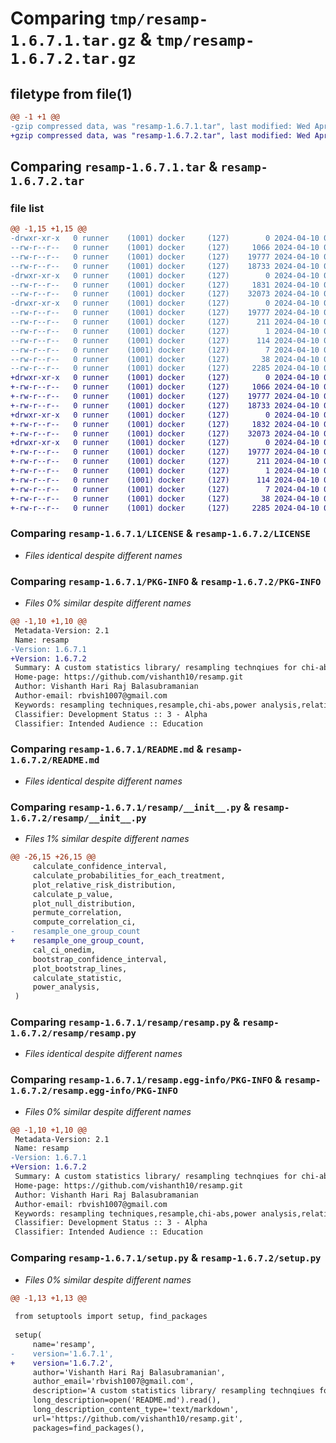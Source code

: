 # Comparing `tmp/resamp-1.6.7.1.tar.gz` & `tmp/resamp-1.6.7.2.tar.gz`

## filetype from file(1)

```diff
@@ -1 +1 @@
-gzip compressed data, was "resamp-1.6.7.1.tar", last modified: Wed Apr 10 05:52:22 2024, max compression
+gzip compressed data, was "resamp-1.6.7.2.tar", last modified: Wed Apr 10 06:22:57 2024, max compression
```

## Comparing `resamp-1.6.7.1.tar` & `resamp-1.6.7.2.tar`

### file list

```diff
@@ -1,15 +1,15 @@
-drwxr-xr-x   0 runner    (1001) docker     (127)        0 2024-04-10 05:52:22.521812 resamp-1.6.7.1/
--rw-r--r--   0 runner    (1001) docker     (127)     1066 2024-04-10 05:52:18.000000 resamp-1.6.7.1/LICENSE
--rw-r--r--   0 runner    (1001) docker     (127)    19777 2024-04-10 05:52:22.517812 resamp-1.6.7.1/PKG-INFO
--rw-r--r--   0 runner    (1001) docker     (127)    18733 2024-04-10 05:52:18.000000 resamp-1.6.7.1/README.md
-drwxr-xr-x   0 runner    (1001) docker     (127)        0 2024-04-10 05:52:22.517812 resamp-1.6.7.1/resamp/
--rw-r--r--   0 runner    (1001) docker     (127)     1831 2024-04-10 05:52:18.000000 resamp-1.6.7.1/resamp/__init__.py
--rw-r--r--   0 runner    (1001) docker     (127)    32073 2024-04-10 05:52:18.000000 resamp-1.6.7.1/resamp/resamp.py
-drwxr-xr-x   0 runner    (1001) docker     (127)        0 2024-04-10 05:52:22.517812 resamp-1.6.7.1/resamp.egg-info/
--rw-r--r--   0 runner    (1001) docker     (127)    19777 2024-04-10 05:52:22.000000 resamp-1.6.7.1/resamp.egg-info/PKG-INFO
--rw-r--r--   0 runner    (1001) docker     (127)      211 2024-04-10 05:52:22.000000 resamp-1.6.7.1/resamp.egg-info/SOURCES.txt
--rw-r--r--   0 runner    (1001) docker     (127)        1 2024-04-10 05:52:22.000000 resamp-1.6.7.1/resamp.egg-info/dependency_links.txt
--rw-r--r--   0 runner    (1001) docker     (127)      114 2024-04-10 05:52:22.000000 resamp-1.6.7.1/resamp.egg-info/requires.txt
--rw-r--r--   0 runner    (1001) docker     (127)        7 2024-04-10 05:52:22.000000 resamp-1.6.7.1/resamp.egg-info/top_level.txt
--rw-r--r--   0 runner    (1001) docker     (127)       38 2024-04-10 05:52:22.521812 resamp-1.6.7.1/setup.cfg
--rw-r--r--   0 runner    (1001) docker     (127)     2285 2024-04-10 05:52:18.000000 resamp-1.6.7.1/setup.py
+drwxr-xr-x   0 runner    (1001) docker     (127)        0 2024-04-10 06:22:57.796556 resamp-1.6.7.2/
+-rw-r--r--   0 runner    (1001) docker     (127)     1066 2024-04-10 06:22:53.000000 resamp-1.6.7.2/LICENSE
+-rw-r--r--   0 runner    (1001) docker     (127)    19777 2024-04-10 06:22:57.796556 resamp-1.6.7.2/PKG-INFO
+-rw-r--r--   0 runner    (1001) docker     (127)    18733 2024-04-10 06:22:53.000000 resamp-1.6.7.2/README.md
+drwxr-xr-x   0 runner    (1001) docker     (127)        0 2024-04-10 06:22:57.796556 resamp-1.6.7.2/resamp/
+-rw-r--r--   0 runner    (1001) docker     (127)     1832 2024-04-10 06:22:53.000000 resamp-1.6.7.2/resamp/__init__.py
+-rw-r--r--   0 runner    (1001) docker     (127)    32073 2024-04-10 06:22:53.000000 resamp-1.6.7.2/resamp/resamp.py
+drwxr-xr-x   0 runner    (1001) docker     (127)        0 2024-04-10 06:22:57.796556 resamp-1.6.7.2/resamp.egg-info/
+-rw-r--r--   0 runner    (1001) docker     (127)    19777 2024-04-10 06:22:57.000000 resamp-1.6.7.2/resamp.egg-info/PKG-INFO
+-rw-r--r--   0 runner    (1001) docker     (127)      211 2024-04-10 06:22:57.000000 resamp-1.6.7.2/resamp.egg-info/SOURCES.txt
+-rw-r--r--   0 runner    (1001) docker     (127)        1 2024-04-10 06:22:57.000000 resamp-1.6.7.2/resamp.egg-info/dependency_links.txt
+-rw-r--r--   0 runner    (1001) docker     (127)      114 2024-04-10 06:22:57.000000 resamp-1.6.7.2/resamp.egg-info/requires.txt
+-rw-r--r--   0 runner    (1001) docker     (127)        7 2024-04-10 06:22:57.000000 resamp-1.6.7.2/resamp.egg-info/top_level.txt
+-rw-r--r--   0 runner    (1001) docker     (127)       38 2024-04-10 06:22:57.796556 resamp-1.6.7.2/setup.cfg
+-rw-r--r--   0 runner    (1001) docker     (127)     2285 2024-04-10 06:22:53.000000 resamp-1.6.7.2/setup.py
```

### Comparing `resamp-1.6.7.1/LICENSE` & `resamp-1.6.7.2/LICENSE`

 * *Files identical despite different names*

### Comparing `resamp-1.6.7.1/PKG-INFO` & `resamp-1.6.7.2/PKG-INFO`

 * *Files 0% similar despite different names*

```diff
@@ -1,10 +1,10 @@
 Metadata-Version: 2.1
 Name: resamp
-Version: 1.6.7.1
+Version: 1.6.7.2
 Summary: A custom statistics library/ resampling technqiues for chi-abs, boostrapting analysis and other statistical functions.
 Home-page: https://github.com/vishanth10/resamp.git
 Author: Vishanth Hari Raj Balasubramanian
 Author-email: rbvish1007@gmail.com
 Keywords: resampling techniques,resample,chi-abs,power analysis,relative risk,statistics,resampling chi-abs analysis
 Classifier: Development Status :: 3 - Alpha
 Classifier: Intended Audience :: Education
```

### Comparing `resamp-1.6.7.1/README.md` & `resamp-1.6.7.2/README.md`

 * *Files identical despite different names*

### Comparing `resamp-1.6.7.1/resamp/__init__.py` & `resamp-1.6.7.2/resamp/__init__.py`

 * *Files 1% similar despite different names*

```diff
@@ -26,15 +26,15 @@
     calculate_confidence_interval,
     calculate_probabilities_for_each_treatment,
     plot_relative_risk_distribution,
     calculate_p_value,
     plot_null_distribution,
     permute_correlation,
     compute_correlation_ci,
-    resample_one_group_count
+    resample_one_group_count,
     cal_ci_onedim,
     bootstrap_confidence_interval,
     plot_bootstrap_lines,
     calculate_statistic,
     power_analysis,
 )
```

### Comparing `resamp-1.6.7.1/resamp/resamp.py` & `resamp-1.6.7.2/resamp/resamp.py`

 * *Files identical despite different names*

### Comparing `resamp-1.6.7.1/resamp.egg-info/PKG-INFO` & `resamp-1.6.7.2/resamp.egg-info/PKG-INFO`

 * *Files 0% similar despite different names*

```diff
@@ -1,10 +1,10 @@
 Metadata-Version: 2.1
 Name: resamp
-Version: 1.6.7.1
+Version: 1.6.7.2
 Summary: A custom statistics library/ resampling technqiues for chi-abs, boostrapting analysis and other statistical functions.
 Home-page: https://github.com/vishanth10/resamp.git
 Author: Vishanth Hari Raj Balasubramanian
 Author-email: rbvish1007@gmail.com
 Keywords: resampling techniques,resample,chi-abs,power analysis,relative risk,statistics,resampling chi-abs analysis
 Classifier: Development Status :: 3 - Alpha
 Classifier: Intended Audience :: Education
```

### Comparing `resamp-1.6.7.1/setup.py` & `resamp-1.6.7.2/setup.py`

 * *Files 0% similar despite different names*

```diff
@@ -1,13 +1,13 @@
 
 from setuptools import setup, find_packages
 
 setup(
     name='resamp',
-    version='1.6.7.1',
+    version='1.6.7.2',
     author='Vishanth Hari Raj Balasubramanian',
     author_email='rbvish1007@gmail.com',
     description='A custom statistics library/ resampling technqiues for chi-abs, boostrapting analysis and other statistical functions.',
     long_description=open('README.md').read(),
     long_description_content_type='text/markdown',
     url='https://github.com/vishanth10/resamp.git',
     packages=find_packages(),
```

